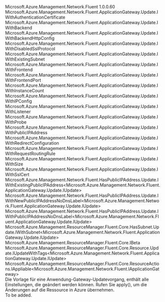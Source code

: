 <Type Name="IUpdate" FullName="Microsoft.Azure.Management.Network.Fluent.ApplicationGateway.Update.IUpdate">
  <TypeSignature Language="C#" Value="public interface IUpdate : Microsoft.Azure.Management.Network.Fluent.ApplicationGateway.Update.IWithAuthenticationCertificate, Microsoft.Azure.Management.Network.Fluent.ApplicationGateway.Update.IWithBackend, Microsoft.Azure.Management.Network.Fluent.ApplicationGateway.Update.IWithBackendHttpConfig, Microsoft.Azure.Management.Network.Fluent.ApplicationGateway.Update.IWithDisabledSslProtocol, Microsoft.Azure.Management.Network.Fluent.ApplicationGateway.Update.IWithExistingSubnet, Microsoft.Azure.Management.Network.Fluent.ApplicationGateway.Update.IWithFrontend, Microsoft.Azure.Management.Network.Fluent.ApplicationGateway.Update.IWithFrontendPort, Microsoft.Azure.Management.Network.Fluent.ApplicationGateway.Update.IWithInstanceCount, Microsoft.Azure.Management.Network.Fluent.ApplicationGateway.Update.IWithIPConfig, Microsoft.Azure.Management.Network.Fluent.ApplicationGateway.Update.IWithListener, Microsoft.Azure.Management.Network.Fluent.ApplicationGateway.Update.IWithProbe, Microsoft.Azure.Management.Network.Fluent.ApplicationGateway.Update.IWithPublicIPAddress, Microsoft.Azure.Management.Network.Fluent.ApplicationGateway.Update.IWithRedirectConfiguration, Microsoft.Azure.Management.Network.Fluent.ApplicationGateway.Update.IWithRequestRoutingRule, Microsoft.Azure.Management.Network.Fluent.ApplicationGateway.Update.IWithSize, Microsoft.Azure.Management.Network.Fluent.ApplicationGateway.Update.IWithSslCert, Microsoft.Azure.Management.Network.Fluent.HasPublicIPAddress.Update.IWithExistingPublicIPAddress&lt;Microsoft.Azure.Management.Network.Fluent.ApplicationGateway.Update.IUpdate&gt;, Microsoft.Azure.Management.Network.Fluent.HasPublicIPAddress.Update.IWithNewPublicIPAddressNoDnsLabel&lt;Microsoft.Azure.Management.Network.Fluent.ApplicationGateway.Update.IUpdate&gt;, Microsoft.Azure.Management.Network.Fluent.HasPublicIPAddress.Update.IWithPublicIPAddressNoDnsLabel&lt;Microsoft.Azure.Management.Network.Fluent.ApplicationGateway.Update.IUpdate&gt;, Microsoft.Azure.Management.ResourceManager.Fluent.Core.HasSubnet.Update.IWithSubnet&lt;Microsoft.Azure.Management.Network.Fluent.ApplicationGateway.Update.IUpdate&gt;, Microsoft.Azure.Management.ResourceManager.Fluent.Core.IBeta, Microsoft.Azure.Management.ResourceManager.Fluent.Core.Resource.Update.IUpdateWithTags&lt;Microsoft.Azure.Management.Network.Fluent.ApplicationGateway.Update.IUpdate&gt;, Microsoft.Azure.Management.ResourceManager.Fluent.Core.ResourceActions.IAppliable&lt;Microsoft.Azure.Management.Network.Fluent.IApplicationGateway&gt;" />
  <TypeSignature Language="ILAsm" Value=".class public interface auto ansi abstract IUpdate implements class Microsoft.Azure.Management.Network.Fluent.ApplicationGateway.Update.IWithAuthenticationCertificate, class Microsoft.Azure.Management.Network.Fluent.ApplicationGateway.Update.IWithAuthenticationCertificateBeta, class Microsoft.Azure.Management.Network.Fluent.ApplicationGateway.Update.IWithBackend, class Microsoft.Azure.Management.Network.Fluent.ApplicationGateway.Update.IWithBackendHttpConfig, class Microsoft.Azure.Management.Network.Fluent.ApplicationGateway.Update.IWithDisabledSslProtocol, class Microsoft.Azure.Management.Network.Fluent.ApplicationGateway.Update.IWithDisabledSslProtocolBeta, class Microsoft.Azure.Management.Network.Fluent.ApplicationGateway.Update.IWithExistingSubnet, class Microsoft.Azure.Management.Network.Fluent.ApplicationGateway.Update.IWithFrontend, class Microsoft.Azure.Management.Network.Fluent.ApplicationGateway.Update.IWithFrontendPort, class Microsoft.Azure.Management.Network.Fluent.ApplicationGateway.Update.IWithInstanceCount, class Microsoft.Azure.Management.Network.Fluent.ApplicationGateway.Update.IWithIPConfig, class Microsoft.Azure.Management.Network.Fluent.ApplicationGateway.Update.IWithListener, class Microsoft.Azure.Management.Network.Fluent.ApplicationGateway.Update.IWithProbe, class Microsoft.Azure.Management.Network.Fluent.ApplicationGateway.Update.IWithPublicIPAddress, class Microsoft.Azure.Management.Network.Fluent.ApplicationGateway.Update.IWithRedirectConfiguration, class Microsoft.Azure.Management.Network.Fluent.ApplicationGateway.Update.IWithRedirectConfigurationBeta, class Microsoft.Azure.Management.Network.Fluent.ApplicationGateway.Update.IWithRequestRoutingRule, class Microsoft.Azure.Management.Network.Fluent.ApplicationGateway.Update.IWithSize, class Microsoft.Azure.Management.Network.Fluent.ApplicationGateway.Update.IWithSslCert, class Microsoft.Azure.Management.Network.Fluent.HasPublicIPAddress.Update.IWithExistingPublicIPAddress`1&lt;class Microsoft.Azure.Management.Network.Fluent.ApplicationGateway.Update.IUpdate&gt;, class Microsoft.Azure.Management.Network.Fluent.HasPublicIPAddress.Update.IWithNewPublicIPAddressNoDnsLabel`1&lt;class Microsoft.Azure.Management.Network.Fluent.ApplicationGateway.Update.IUpdate&gt;, class Microsoft.Azure.Management.Network.Fluent.HasPublicIPAddress.Update.IWithPublicIPAddressNoDnsLabel`1&lt;class Microsoft.Azure.Management.Network.Fluent.ApplicationGateway.Update.IUpdate&gt;, class Microsoft.Azure.Management.ResourceManager.Fluent.Core.HasSubnet.Update.IWithSubnet`1&lt;class Microsoft.Azure.Management.Network.Fluent.ApplicationGateway.Update.IUpdate&gt;, class Microsoft.Azure.Management.ResourceManager.Fluent.Core.IBeta, class Microsoft.Azure.Management.ResourceManager.Fluent.Core.Resource.Update.IUpdateWithTags`1&lt;class Microsoft.Azure.Management.Network.Fluent.ApplicationGateway.Update.IUpdate&gt;, class Microsoft.Azure.Management.ResourceManager.Fluent.Core.ResourceActions.IAppliable`1&lt;class Microsoft.Azure.Management.Network.Fluent.IApplicationGateway&gt;, class Microsoft.Azure.Management.ResourceManager.Fluent.Core.ResourceActions.IIndexable" />
  <TypeSignature Language="DocId" Value="T:Microsoft.Azure.Management.Network.Fluent.ApplicationGateway.Update.IUpdate" />
  <TypeSignature Language="VB.NET" Value="Public Interface IUpdate&#xA;Implements IAppliable(Of IApplicationGateway), IBeta, IUpdateWithTags(Of IUpdate), IWithAuthenticationCertificate, IWithBackend, IWithBackendHttpConfig, IWithDisabledSslProtocol, IWithExistingPublicIPAddress(Of IUpdate), IWithExistingSubnet, IWithFrontend, IWithFrontendPort, IWithInstanceCount, IWithIPConfig, IWithListener, IWithNewPublicIPAddressNoDnsLabel(Of IUpdate), IWithProbe, IWithPublicIPAddress, IWithPublicIPAddressNoDnsLabel(Of IUpdate), IWithRedirectConfiguration, IWithRequestRoutingRule, IWithSize, IWithSslCert, IWithSubnet(Of IUpdate)" />
  <TypeSignature Language="F#" Value="type IUpdate = interface&#xA;    interface IAppliable&lt;IApplicationGateway&gt;&#xA;    interface IIndexable&#xA;    interface IUpdateWithTags&lt;IUpdate&gt;&#xA;    interface IWithSize&#xA;    interface IWithInstanceCount&#xA;    interface IWithBackend&#xA;    interface IWithBackendHttpConfig&#xA;    interface IWithIPConfig&#xA;    interface IWithFrontend&#xA;    interface IWithPublicIPAddress&#xA;    interface IWithPublicIPAddressNoDnsLabel&lt;IUpdate&gt;&#xA;    interface IWithExistingPublicIPAddress&lt;IUpdate&gt;&#xA;    interface IWithNewPublicIPAddressNoDnsLabel&lt;IUpdate&gt;&#xA;    interface IWithFrontendPort&#xA;    interface IWithSslCert&#xA;    interface IWithListener&#xA;    interface IWithRequestRoutingRule&#xA;    interface IWithExistingSubnet&#xA;    interface IWithSubnet&lt;IUpdate&gt;&#xA;    interface IWithProbe&#xA;    interface IWithDisabledSslProtocol&#xA;    interface IWithDisabledSslProtocolBeta&#xA;    interface IBeta&#xA;    interface IWithAuthenticationCertificate&#xA;    interface IWithAuthenticationCertificateBeta&#xA;    interface IWithRedirectConfiguration&#xA;    interface IWithRedirectConfigurationBeta" />
  <AssemblyInfo>
    <AssemblyName>Microsoft.Azure.Management.Network.Fluent</AssemblyName>
    <AssemblyVersion>1.0.0.60</AssemblyVersion>
  </AssemblyInfo>
  <Interfaces>
    <Interface>
      <InterfaceName>Microsoft.Azure.Management.Network.Fluent.ApplicationGateway.Update.IWithAuthenticationCertificate</InterfaceName>
    </Interface>
    <Interface>
      <InterfaceName>Microsoft.Azure.Management.Network.Fluent.ApplicationGateway.Update.IWithBackend</InterfaceName>
    </Interface>
    <Interface>
      <InterfaceName>Microsoft.Azure.Management.Network.Fluent.ApplicationGateway.Update.IWithBackendHttpConfig</InterfaceName>
    </Interface>
    <Interface>
      <InterfaceName>Microsoft.Azure.Management.Network.Fluent.ApplicationGateway.Update.IWithDisabledSslProtocol</InterfaceName>
    </Interface>
    <Interface>
      <InterfaceName>Microsoft.Azure.Management.Network.Fluent.ApplicationGateway.Update.IWithExistingSubnet</InterfaceName>
    </Interface>
    <Interface>
      <InterfaceName>Microsoft.Azure.Management.Network.Fluent.ApplicationGateway.Update.IWithFrontend</InterfaceName>
    </Interface>
    <Interface>
      <InterfaceName>Microsoft.Azure.Management.Network.Fluent.ApplicationGateway.Update.IWithFrontendPort</InterfaceName>
    </Interface>
    <Interface>
      <InterfaceName>Microsoft.Azure.Management.Network.Fluent.ApplicationGateway.Update.IWithInstanceCount</InterfaceName>
    </Interface>
    <Interface>
      <InterfaceName>Microsoft.Azure.Management.Network.Fluent.ApplicationGateway.Update.IWithIPConfig</InterfaceName>
    </Interface>
    <Interface>
      <InterfaceName>Microsoft.Azure.Management.Network.Fluent.ApplicationGateway.Update.IWithListener</InterfaceName>
    </Interface>
    <Interface>
      <InterfaceName>Microsoft.Azure.Management.Network.Fluent.ApplicationGateway.Update.IWithProbe</InterfaceName>
    </Interface>
    <Interface>
      <InterfaceName>Microsoft.Azure.Management.Network.Fluent.ApplicationGateway.Update.IWithPublicIPAddress</InterfaceName>
    </Interface>
    <Interface>
      <InterfaceName>Microsoft.Azure.Management.Network.Fluent.ApplicationGateway.Update.IWithRedirectConfiguration</InterfaceName>
    </Interface>
    <Interface>
      <InterfaceName>Microsoft.Azure.Management.Network.Fluent.ApplicationGateway.Update.IWithRequestRoutingRule</InterfaceName>
    </Interface>
    <Interface>
      <InterfaceName>Microsoft.Azure.Management.Network.Fluent.ApplicationGateway.Update.IWithSize</InterfaceName>
    </Interface>
    <Interface>
      <InterfaceName>Microsoft.Azure.Management.Network.Fluent.ApplicationGateway.Update.IWithSslCert</InterfaceName>
    </Interface>
    <Interface>
      <InterfaceName>Microsoft.Azure.Management.Network.Fluent.HasPublicIPAddress.Update.IWithExistingPublicIPAddress&lt;Microsoft.Azure.Management.Network.Fluent.ApplicationGateway.Update.IUpdate&gt;</InterfaceName>
    </Interface>
    <Interface>
      <InterfaceName>Microsoft.Azure.Management.Network.Fluent.HasPublicIPAddress.Update.IWithNewPublicIPAddressNoDnsLabel&lt;Microsoft.Azure.Management.Network.Fluent.ApplicationGateway.Update.IUpdate&gt;</InterfaceName>
    </Interface>
    <Interface>
      <InterfaceName>Microsoft.Azure.Management.Network.Fluent.HasPublicIPAddress.Update.IWithPublicIPAddressNoDnsLabel&lt;Microsoft.Azure.Management.Network.Fluent.ApplicationGateway.Update.IUpdate&gt;</InterfaceName>
    </Interface>
    <Interface>
      <InterfaceName>Microsoft.Azure.Management.ResourceManager.Fluent.Core.HasSubnet.Update.IWithSubnet&lt;Microsoft.Azure.Management.Network.Fluent.ApplicationGateway.Update.IUpdate&gt;</InterfaceName>
    </Interface>
    <Interface>
      <InterfaceName>Microsoft.Azure.Management.ResourceManager.Fluent.Core.IBeta</InterfaceName>
    </Interface>
    <Interface>
      <InterfaceName>Microsoft.Azure.Management.ResourceManager.Fluent.Core.Resource.Update.IUpdateWithTags&lt;Microsoft.Azure.Management.Network.Fluent.ApplicationGateway.Update.IUpdate&gt;</InterfaceName>
    </Interface>
    <Interface>
      <InterfaceName>Microsoft.Azure.Management.ResourceManager.Fluent.Core.ResourceActions.IAppliable&lt;Microsoft.Azure.Management.Network.Fluent.IApplicationGateway&gt;</InterfaceName>
    </Interface>
  </Interfaces>
  <Docs>
    <summary>
            Die Vorlage für eine Anwendung-Gateway-Updatevorgang, enthält alle Einstellungen, die geändert werden können.
            Rufen Sie apply(), um die Änderungen auf die Ressource in Azure übernehmen.
            </summary>
    <remarks>To be added.</remarks>
  </Docs>
  <Members />
</Type>